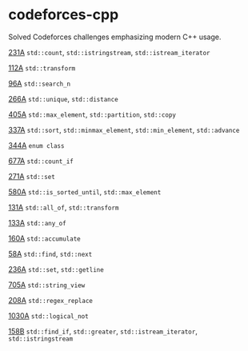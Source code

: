 # codeforces-cpp
Solved Codeforces challenges emphasizing modern C++ usage.

[231A](https://codeforces.com/contest/231/submission/69191926)
`std::count`, `std::istringstream`, `std::istream_iterator`

[112A](https://codeforces.com/contest/112/submission/69249108)
`std::transform`

[96A](https://codeforces.com/contest/96/submission/69250253)
`std::search_n`

[266A](https://codeforces.com/contest/266/submission/69440233)
`std::unique`, `std::distance`

[405A](https://codeforces.com/contest/405/submission/72250340)
`std::max_element`, `std::partition`, `std::copy`

[337A](https://codeforces.com/contest/337/submission/71902523)
`std::sort`, `std::minmax_element`, `std::min_element`, `std::advance`

[344A](https://codeforces.com/contest/344/submission/71917801)
`enum class`

[677A](https://codeforces.com/contest/677/submission/71917088)
`std::count_if`

[271A](https://codeforces.com/contest/271/submission/70745252)
`std::set`

[580A](https://codeforces.com/contest/580/submission/70733768)
`std::is_sorted_until`, `std::max_element`

[131A](https://codeforces.com/contest/131/submission/69906379)
`std::all_of`, `std::transform`

[133A](https://codeforces.com/contest/133/submission/69904745)
`std::any_of`

[160A](https://codeforces.com/contest/160/submission/69904368)
`std::accumulate`

[58A](https://codeforces.com/contest/58/submission/69630670)
`std::find`, `std::next`

[236A](https://codeforces.com/contest/236/submission/70236217)
`std::set`, `std::getline`

[705A](https://codeforces.com/contest/705/submission/72588186)
`std::string_view`

[208A](https://codeforces.com/contest/208/submission/72588029)
`std::regex_replace`

[1030A](https://codeforces.com/contest/1030/submission/72842011)
`std::logical_not`

[158B](https://codeforces.com/contest/158/submission/69843239)
`std::find_if`, `std::greater`, `std::istream_iterator`, `std::istringstream`
